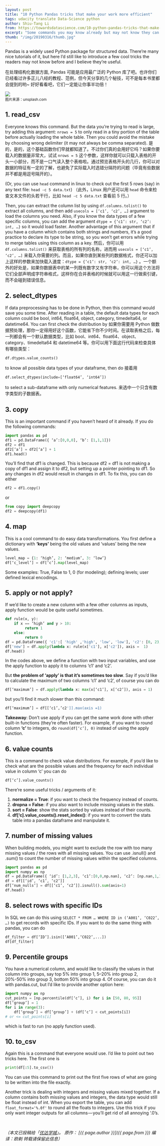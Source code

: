 ```yaml
---
layout: post
title: "10 Python Pandas tricks that make your work more efficient"
tags: udacity translate Data-Science python
author: Shiu-Tang Li
from: https://towardsdatascience.com/10-python-pandas-tricks-that-make-your-work-more-efficient-2e8e483808ba
excerpt: "Some commands you may know already but may not know they can be used this way"
thumb: "/img/20190316/thumb.jpg"
---
```

Pandas is a widely used Python package for structured data. There’re many nice tutorials of it, but here I’d still like to introduce a few cool tricks the readers may not know before and I believe they’re useful.

在处理结构化数据方面, Pandas 可能是应用最广泛的 Python 库了吧。也许你们已经看过许多正儿八经的教程、范例，但今天分享的几个秘技，可不是每本书里都会提到的哟~ 好好看看吧，它们一定能让你事半功倍！

<img src="/img/20190316/001.jpg" /><br><small>
图片来源：unsplash.com</small>


## 1. read_csv

Everyone knows this command. But the data you’re trying to read is large, try adding this argument: `nrows = 5` to only read in a tiny portion of the table before actually loading the whole table. Then you could avoid the mistake by choosing wrong delimiter (it may not always be comma separated).
是的，是的，这个基础函数你们早就都知道了。不过你们真的会用好它吗？如果你要载入的数据量非常大，试试 `nrows = 5` 这个参数，这样你就可以只载入表格的开头一小部分，而不是一口气读入整个表格啦。通过预览表格开头的几行，你可以对数据的特征有一定的了解，也避免了实际载入时选错分隔符的问题（毕竟有些数据并不都是用逗号隔开的）。

(Or, you can use `head` command in linux to check out the first 5 rows (say) in any text file: `head -c 5 data.txt`)
（此外，Linux 用户还可以用 `head` 命令来检查文本文件的头若干行，比如 `head -c 5 data.txt` 查看前 5 行。）

Then, you can extract the column list by using `df.columns.tolist()` to extract all columns, and then add `usecols = [‘c1’, ‘c2’, …]` argument to load the columns you need. Also, if you know the data types of a few specific columns, you can add the argument `dtype = {‘c1’: str, ‘c2’: int, …}` so it would load faster. Another advantage of this argument that if you have a column which contains both strings and numbers, it’s a good practice to declare its type to be string, so you won’t get errors while trying to merge tables using this column as a key.
然后，你可以用 `df.columns.tolist()` 来获取表格的所有列的名称，进而用 `usecols = [‘c1’, ‘c2’, …]` 来载入你需要的列。而且，如果你直到某些列的数据格式，你还可以加上这样的参数来加快载入速度：`dtype = {‘c1’: str, ‘c2’: int, …}` 。一个额外的好处是，如果你数据表中的某一列既有数字又有字符串，你可以用这个方法将它们全部声明成字符串格式，这样你在合并表格的时候就可以用这一行做索引键，而不会碰到错误信息。

## 2. select_dtypes

If data preprocessing has to be done in Python, then this command would save you some time. After reading in a table, the default data types for each column could be bool, int64, float64, object, category, timedelta64, or datetime64. You can first check the distribution by
如果你需要用 Python 做数据预处理，那你一定得用好这个函数，它能省下你不少时间。在读取表格之后，每一列都会有一个默认数据类型，比如 bool、int64、float64、object、category、timedelta64 和 datetime64 等。你可以用下面这行代码来检查具体有哪些类型：

```python
df.dtypes.value_counts()
```

to know all possible data types of your dataframe, then do
接着用

```python
df.select_dtypes(include=[‘float64’, ‘int64’])
```

to select a sub-dataframe with only numerical features.
来选中一个只含有数字类型的子数据表。

## 3. copy

This is an important command if you haven’t heard of it already. If you do the following commands:

```python
import pandas as pd
df1 = pd.DataFrame({ ‘a’:[0,0,0], ‘b’: [1,1,1]})
df2 = df1
df2[‘a’] = df2[‘a’] + 1
df1.head()
```

You’ll find that df1 is changed. This is because df2 = df1 is not making a copy of df1 and assign it to df2, but setting up a pointer pointing to df1. So any changes in df2 would result in changes in df1. To fix this, you can do either

```python
df2 = df1.copy() 
```

or

```python
from copy import deepcopy
df2 = deepcopy(df1)
```

## 4. map

This is a cool command to do easy data transformations. You first define a dictionary with **‘keys’** being the old values and ‘values’ being the new values.

```python
level_map = {1: ‘high’, 2: ‘medium’, 3: ‘low’}
df[‘c_level’] = df[‘c’].map(level_map)
```

Some examples: True, False to 1, 0 (for modeling); defining levels; user defined lexical encodings.

## 5. apply or not apply?

If we’d like to create a new column with a few other columns as inputs, apply function would be quite useful sometimes.

```python
def rule(x, y):
    if x == ‘high’ and y > 10:
         return 1
    else:
         return 0
df = pd.DataFrame({ 'c1':[ 'high' ,'high', 'low', 'low'], 'c2': [0, 23, 17, 4]})
df['new'] = df.apply(lambda x: rule(x['c1'], x['c2']), axis =  1)
df.head()
```

In the codes above, we define a function with two input variables, and use the apply function to apply it to columns ‘c1’ and ‘c2’.

But **the problem of ‘apply’ is that it’s sometimes too slow**. Say if you’d like to calculate the maximum of two columns ‘c1’ and ‘c2’, of course you can do

```python
df[‘maximum’] = df.apply(lambda x: max(x[‘c1’], x[‘c2’]), axis = 1)
```

but you’ll find it much slower than this command:

```python
df[‘maximum’] = df[[‘c1’,’c2']].max(axis =1)
```

**Takeaway**: Don’t use apply if you can get the same work done with other built-in functions (they’re often faster). For example, if you want to round column **‘c’** to integers, do `round(df[‘c’], 0)` instead of using the apply function.

## 6. value counts

This is a command to check value distributions. For example, if you’d like to check what are the possible values and the frequency for each individual value in column ‘c’ you can do

```python
df[‘c’].value_counts()
```

There’re some useful tricks / arguments of it:
 1. **normalize = True**: if you want to check the frequency instead of counts.
 2. **dropna = False**: if you also want to include missing values in the stats.
 3. **sort = False**: show the stats sorted by values instead of their counts.
 4. **df[‘c].value_counts().reset_index()**: if you want to convert the stats table into a pandas dataframe and manipulate it.

## 7. number of missing values
When building models, you might want to exclude the row with too many missing values / the rows with all missing values. You can use .isnull() and .sum() to count the number of missing values within the specified columns.

```python
import pandas as pd
import numpy as np
df = pd.DataFrame({ ‘id’: [1,2,3], ‘c1’:[0,0,np.nan], ‘c2’: [np.nan,1,1]})
df = df[[‘id’, ‘c1’, ‘c2’]]
df[‘num_nulls’] = df[[‘c1’, ‘c2’]].isnull().sum(axis=1)
df.head()
```

## 8. select rows with specific IDs

In SQL we can do this using `SELECT * FROM … WHERE ID in (‘A001’, ‘C022’, …)` to get records with specific IDs. If you want to do the same thing with pandas, you can do

```python
df_filter = df[‘ID’].isin([‘A001’,‘C022’,...])
df[df_filter]
```

## 9. Percentile groups

You have a numerical column, and would like to classify the values in that column into groups, say top 5% into group 1, 5–20% into group 2, 20%-50% into group 3, bottom 50% into group 4. Of course, you can do it with pandas.cut, but I’d like to provide another option here:

```python
import numpy as np
cut_points = [np.percentile(df[‘c’], i) for i in [50, 80, 95]]
df[‘group’] = 1
for i in range(3):
    df[‘group’] = df[‘group’] + (df[‘c’] < cut_points[i])
# or <= cut_points[i]
```

which is fast to run (no apply function used).

## 10. to_csv

Again this is a command that everyone would use. I’d like to point out two tricks here. The first one is

```python
print(df[:5].to_csv())
```

You can use this command to print out the first five rows of what are going to be written into the file exactly.

Another trick is dealing with integers and missing values mixed together. If a column contains both missing values and integers, the data type would still be float instead of int. When you export the table, you can add `float_format='%.0f'` to round all the floats to integers. Use this trick if you only want integer outputs for all columns — you’ll get rid of all annoying ‘.0’s.


<span class="hl"></span> 


_（本文已投稿给「[优达学城](https://cn.udacity.com)」。 原作： [{{ page.author }}]({{ page.from }}) 编译：欧剃 转载请保留此信息）_